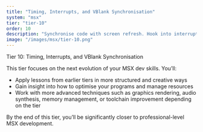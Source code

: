 ```yaml
---
title: "Timing, Interrupts, and VBlank Synchronisation"
system: "msx"
tier: "tier-10"
order: 10
description: "Synchronise code with screen refresh. Hook into interrupts to update graphics and logic cleanly."
image: "/images/msx/tier-10.png"
---
```


Tier 10: Timing, Interrupts, and VBlank Synchronisation

This tier focuses on the next evolution of your MSX dev skills.
You’ll:
- Apply lessons from earlier tiers in more structured and creative ways
- Gain insight into how to optimise your programs and manage resources
- Work with more advanced techniques such as graphics rendering, audio synthesis,
  memory management, or toolchain improvement depending on the tier

By the end of this tier, you’ll be significantly closer to professional-level MSX development.
